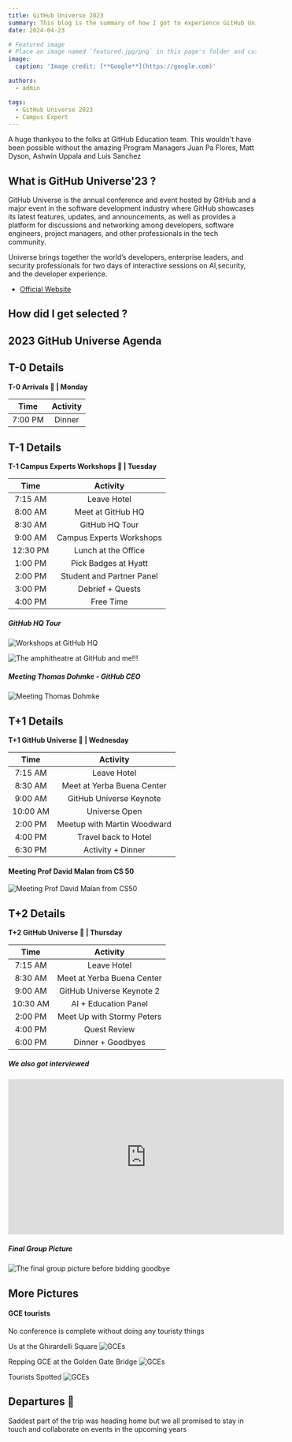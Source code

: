 ```yaml
---
title: GitHub Universe 2023
summary: This blog is the summary of how I got to experience GitHub Universe 2023 via the GitHub Campus Experts Scholarship
date: 2024-04-23

# Featured image
# Place an image named `featured.jpg/png` in this page's folder and customize its options here.
image:
  caption: 'Image credit: [**Google**](https://google.com)'

authors:
  - admin

tags:
  - GitHub Universe 2023
  - Campus Expert
---
```


A huge thankyou to the folks at GitHub Education team. This wouldn't have been possible without the amazing Program Managers Juan Pa Flores, Matt Dyson, Ashwin Uppala and Luis Sanchez

## What is GitHub Universe'23 ?
GitHub Universe is the annual conference and event hosted by GitHub and a major event in the software development industry where GitHub showcases its latest features, updates, and announcements, as well as provides a platform for discussions and networking among developers, software engineers, project managers, and other professionals in the tech community.

Universe brings together the world’s developers, enterprise leaders, and security professionals for two days of interactive sessions on AI,security, and the developer experience.

- [Official Website](https://githubuniverse.com/)

## How did I get selected ?




## 2023 GitHub Universe Agenda

## T-0 Details

**T-0 Arrivals 🛬 | Monday**

| **Time** |   **Activity**    |
| :------: | :---------------: |
| 7:00 PM  | Dinner            |



## T-1 Details

**T-1 Campus Experts Workshops 🚩 | Tuesday**

| **Time** |       **Activity**        |
| :------: | :-----------------------: |
| 7:15 AM  |        Leave Hotel        |
| 8:00 AM  |     Meet at GitHub HQ     |
| 8:30 AM  |      GitHub HQ Tour       |
| 9:00 AM  | Campus Experts Workshops  |
| 12:30 PM |    Lunch at the Office    |
| 1:00 PM  |   Pick Badges at Hyatt    |
| 2:00 PM  | Student and Partner Panel |
| 3:00 PM  |     Debrief + Quests      |
| 4:00 PM  |         Free Time         |

##### GitHub HQ Tour
![Workshops at GitHub HQ](https://github.com/narenkhatwani/gce-events-details/blob/main/github_universe_23/github_hq.jpg?raw=true)

![The amphitheatre at GitHub and me!!!](https://github.com/narenkhatwani/gce-events-details/blob/main/github_universe_23/git_hq_me.JPG?raw=true)

##### Meeting Thomas Dohmke - GitHub CEO

![Meeting Thomas Dohmke](https://github.com/narenkhatwani/gce-events-details/blob/main/github_universe_23/meeting_ashtom.png?raw=true)


## T+1 Details

**T+1 GitHub Universe 🌃 | Wednesday**

| **Time** |        **Activity**         |
| :------: | :-------------------------: |
| 7:15 AM  |         Leave Hotel         |
| 8:30 AM  | Meet at Yerba Buena Center  |
| 9:00 AM  |   GitHub Universe Keynote   |
| 10:00 AM |        Universe Open        |
| 2:00 PM  | Meetup with Martin Woodward |
| 4:00 PM  |    Travel back to Hotel     |
| 6:30 PM  |      Activity + Dinner      |

#### Meeting Prof David Malan from CS 50

![Meeting Prof David Malan from CS50](https://github.com/narenkhatwani/gce-events-details/blob/main/github_universe_23/meeting_prof_malan.png?raw=true)


## T+2 Details

**T+2 GitHub Universe 🌃 | Thursday**

| **Time** |        **Activity**        |
| :------: | :------------------------: |
| 7:15 AM  |        Leave Hotel         |
| 8:30 AM  | Meet at Yerba Buena Center |
| 9:00 AM  | GitHub Universe Keynote 2  |
| 10:30 AM |    AI + Education Panel    |
| 2:00 PM  | Meet Up with Stormy Peters |
| 4:00 PM  |        Quest Review        |
| 6:00 PM  |     Dinner + Goodbyes      |

##### We also got interviewed

<iframe width="560" height="315" src="https://www.youtube.com/embed/wMTP8J59p2M" frameborder="0" allow="accelerometer; autoplay; clipboard-write; encrypted-media; gyroscope; picture-in-picture" allowfullscreen></iframe>

##### Final Group Picture
![The final group picture before bidding goodbye](https://github.com/narenkhatwani/gce-events-details/blob/main/github_universe_23/group_picture.jpeg?raw=true)

## More Pictures 

#### GCE tourists
No conference is complete without doing any touristy things

Us at the Ghirardelli Square
![GCEs](https://github.com/narenkhatwani/gce-events-details/blob/main/github_universe_23/ghirardelli_square.JPG?raw=true)

Repping GCE at the Golden Gate Bridge
![GCEs](https://github.com/narenkhatwani/gce-events-details/blob/main/github_universe_23/gate_gce.JPG?raw=true)

Tourists Spotted
![GCEs](https://github.com/narenkhatwani/gce-events-details/blob/main/github_universe_23/ggb_group.JPG?raw=true)

## Departures 🛫
Saddest part of the trip was heading home but we all promised to stay in touch and collaborate on events in the upcoming years

